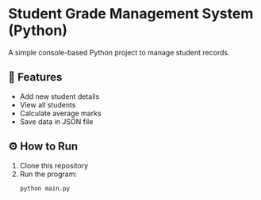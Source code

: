 # Student Grade Management System (Python)

A simple console-based Python project to manage student records.

## 🎯 Features
- Add new student details
- View all students
- Calculate average marks
- Save data in JSON file

## ⚙️ How to Run
1. Clone this repository
2. Run the program:
   ```bash
   python main.py
